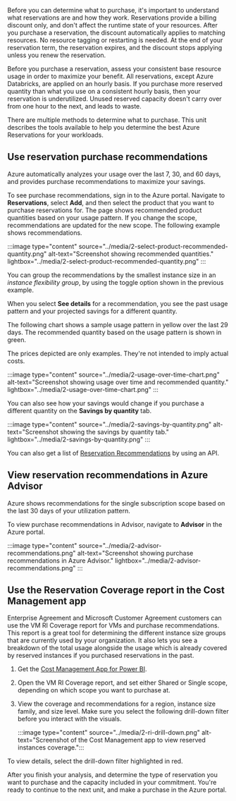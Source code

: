 Before you can determine what to purchase, it's important to understand what reservations are and how they work. Reservations provide a billing discount only, and don't affect the runtime state of your resources. After you purchase a reservation, the discount automatically applies to matching resources. No resource tagging or restarting is needed. At the end of your reservation term, the reservation expires, and the discount stops applying unless you renew the reservation.

Before you purchase a reservation, assess your consistent base resource usage in order to maximize your benefit. All reservations, except Azure Databricks, are applied on an hourly basis. If you purchase more reserved quantity than what you use on a consistent hourly basis, then your reservation is underutilized. Unused reserved capacity doesn't carry over from one hour to the next, and leads to waste.

There are multiple methods to determine what to purchase. This unit describes the tools available to help you determine the best Azure Reservations for your workloads.

## Use reservation purchase recommendations

Azure automatically analyzes your usage over the last 7, 30, and 60 days, and provides purchase recommendations to maximize your savings.

To see purchase recommendations, sign in to the Azure portal. Navigate to **Reservations**, select **Add**, and then select the product that you want to purchase reservations for. The page shows recommended product quantities based on your usage pattern. If you change the scope, recommendations are updated for the new scope. The following example shows recommendations.

:::image type="content" source="../media/2-select-product-recommended-quantity.png" alt-text="Screenshot showing recommended quantities." lightbox="../media/2-select-product-recommended-quantity.png" :::

You can group the recommendations by the smallest instance size in an *instance flexibility group*, by using the toggle option shown in the previous example.

When you select **See details** for a recommendation, you see the past usage pattern and your projected savings for a different quantity.

The following chart shows a sample usage pattern in yellow over the last 29 days. The recommended quantity based on the usage pattern is shown in green.

The prices depicted are only examples. They're not intended to imply actual costs.

:::image type="content" source="../media/2-usage-over-time-chart.png" alt-text="Screenshot showing usage over time and recommended quantity." lightbox="../media/2-usage-over-time-chart.png" :::

You can also see how your savings would change if you purchase a different quantity on the **Savings by quantity** tab.

:::image type="content" source="../media/2-savings-by-quantity.png" alt-text="Screenshot showing the savings by quantity tab." lightbox="../media/2-savings-by-quantity.png" :::

You can also get a list of [Reservation Recommendations](/rest/api/consumption/reservationrecommendations/list) by using an API.

## View reservation recommendations in Azure Advisor

Azure shows recommendations for the single subscription scope based on the last 30 days of your utilization pattern.

To view purchase recommendations in Advisor, navigate to **Advisor** in the Azure portal.

:::image type="content" source="../media/2-advisor-recommendations.png" alt-text="Screenshot showing purchase recommendations in Azure Advisor." lightbox="../media/2-advisor-recommendations.png" :::

## Use the Reservation Coverage report in the Cost Management app

Enterprise Agreement and Microsoft Customer Agreement customers can use the VM RI Coverage report for VMs and purchase recommendations. This report is a great tool for determining the different instance size groups that are currently used by your organization. It also lets you see a breakdown of the total usage alongside the usage which is already covered by reserved instances if you purchased reservations in the past.

1. Get the [Cost Management App for Power BI](https://appsource.microsoft.com/product/power-bi/costmanagement.azurecostmanagementapp).

1. Open the VM RI Coverage report, and set either Shared or Single scope, depending on which scope you want to purchase at.

1. View the coverage and recommendations for a region, instance size family, and size level. Make sure you select the following drill-down filter before you interact with the visuals.

    :::image type="content" source="../media/2-ri-drill-down.png" alt-text="Screenshot of the Cost Management app to view reserved instances coverage.":::

To view details, select the drill-down filter highlighted in red.

After you finish your analysis, and determine the type of reservation you want to purchase and the capacity included in your commitment. You're ready to continue to the next unit, and make a purchase in the Azure portal.
